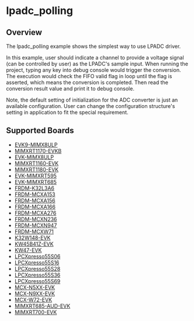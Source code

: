 # lpadc_polling

## Overview

The lpadc_polling example shows the simplest way to use LPADC driver.

In this example, user should indicate a channel to provide a voltage signal (can be controlled by user) as the LPADC's
sample input. When running the project, typing any key into debug console would trigger the conversion. The execution 
would check the FIFO valid flag in loop until the flag is asserted, which means the conversion is completed. 
Then read the conversion result value and print it to debug console.

Note, the default setting of initialization for the ADC converter is just an available configuration. User can change
the configuration structure's setting in application to fit the special requirement.

## Supported Boards
- [EVK9-MIMX8ULP](../../../_boards/evk9mimx8ulp/driver_examples/lpadc/polling/example_board_readme.md)
- [MIMXRT1170-EVKB](../../../_boards/evkbmimxrt1170/driver_examples/lpadc/polling/example_board_readme.md)
- [EVK-MIMX8ULP](../../../_boards/evkmimx8ulp/driver_examples/lpadc/polling/example_board_readme.md)
- [MIMXRT1160-EVK](../../../_boards/evkmimxrt1160/driver_examples/lpadc/polling/example_board_readme.md)
- [MIMXRT1180-EVK](../../../_boards/evkmimxrt1180/driver_examples/lpadc/polling/example_board_readme.md)
- [EVK-MIMXRT595](../../../_boards/evkmimxrt595/driver_examples/lpadc/polling/example_board_readme.md)
- [EVK-MIMXRT685](../../../_boards/evkmimxrt685/driver_examples/lpadc/polling/example_board_readme.md)
- [FRDM-K32L3A6](../../../_boards/frdmk32l3a6/driver_examples/lpadc/polling/example_board_readme.md)
- [FRDM-MCXA153](../../../_boards/frdmmcxa153/driver_examples/lpadc/polling/example_board_readme.md)
- [FRDM-MCXA156](../../../_boards/frdmmcxa156/driver_examples/lpadc/polling/example_board_readme.md)
- [FRDM-MCXA166](../../../_boards/frdmmcxa166/driver_examples/lpadc/polling/example_board_readme.md)
- [FRDM-MCXA276](../../../_boards/frdmmcxa276/driver_examples/lpadc/polling/example_board_readme.md)
- [FRDM-MCXN236](../../../_boards/frdmmcxn236/driver_examples/lpadc/polling/example_board_readme.md)
- [FRDM-MCXN947](../../../_boards/frdmmcxn947/driver_examples/lpadc/polling/example_board_readme.md)
- [FRDM-MCXW71](../../../_boards/frdmmcxw71/driver_examples/lpadc/polling/example_board_readme.md)
- [K32W148-EVK](../../../_boards/k32w148evk/driver_examples/lpadc/polling/example_board_readme.md)
- [KW45B41Z-EVK](../../../_boards/kw45b41zevk/driver_examples/lpadc/polling/example_board_readme.md)
- [KW47-EVK](../../../_boards/kw47evk/driver_examples/lpadc/polling/example_board_readme.md)
- [LPCXpresso55S06](../../../_boards/lpcxpresso55s06/driver_examples/lpadc/polling/example_board_readme.md)
- [LPCXpresso55S16](../../../_boards/lpcxpresso55s16/driver_examples/lpadc/polling/example_board_readme.md)
- [LPCXpresso55S28](../../../_boards/lpcxpresso55s28/driver_examples/lpadc/polling/example_board_readme.md)
- [LPCXpresso55S36](../../../_boards/lpcxpresso55s36/driver_examples/lpadc/polling/example_board_readme.md)
- [LPCXpresso55S69](../../../_boards/lpcxpresso55s69/driver_examples/lpadc/polling/example_board_readme.md)
- [MCX-N5XX-EVK](../../../_boards/mcxn5xxevk/driver_examples/lpadc/polling/example_board_readme.md)
- [MCX-N9XX-EVK](../../../_boards/mcxn9xxevk/driver_examples/lpadc/polling/example_board_readme.md)
- [MCX-W72-EVK](../../../_boards/mcxw72evk/driver_examples/lpadc/polling/example_board_readme.md)
- [MIMXRT685-AUD-EVK](../../../_boards/mimxrt685audevk/driver_examples/lpadc/polling/example_board_readme.md)
- [MIMXRT700-EVK](../../../_boards/mimxrt700evk/driver_examples/lpadc/polling/example_board_readme.md)
